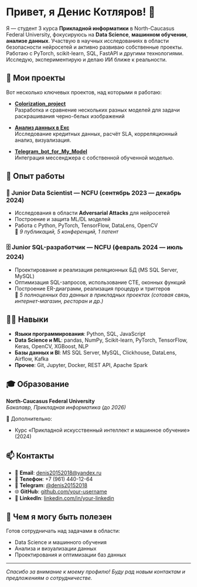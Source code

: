 # Привет, я Денис Котляров! 👋

Я — студент 3 курса **Прикладной информатики** в North-Caucasus Federal University, фокусируюсь на **Data Science**, **машинном обучении**, **анализе данных**. Участвую в научных исследованиях в области безопасности нейросетей и активно развиваю собственные проекты. Работаю с PyTorch, scikit-learn, SQL, FastAPI и другими технологиями. Исследую, экспериментирую и делаю ИИ ближе к реальности.

## 🚀 Мои проекты
Вот несколько ключевых проектов, над которыми я работаю:

- **[Colorization_project](https://github.com/denis201520182022/colorization-project.git)**  
  Разработка и сравнение нескольких разных моделей для задачи раскрашивания черно-белых изображений
  
- **[Анализ данных в Exc](https://github.com/your-username/data_analysis)**  
  Исследование кредитных данных, расчёт SLA, корреляционный анализ, визуализация.

- **[Telegram_bot_for_My_Model](https://github.com/your-username/)**  
  Интеграция мессенджера с собственной обученной моделью.

## 🧠 Опыт работы

### 🧪 Junior Data Scientist — NCFU (сентябрь 2023 — декабрь 2024)
- Исследования в области **Adversarial Attacks** для нейросетей
- Построение и защита ML/DL моделей
- Работа с Python, PyTorch, TensorFlow, DataLens, OpenCV  
📌 *9 публикаций, 5 конференций, 1 патент*

### 🗄️ Junior SQL-разработчик — NCFU (февраль 2024 — июль 2024)
- Проектирование и реализация реляционных БД (MS SQL Server, MySQL)
- Оптимизация SQL-запросов, использование CTE, оконных функций
- Построение ER-диаграмм, реализация процедур и триггеров  
📌 *5 полноценных баз данных в прикладных проектах (сотовая связь, интернет-магазин, ресторан и др.)*

## 🧑‍💻 Навыки
- **Языки программирования**: Python, SQL, JavaScript
- **Data Science и ML**: pandas, NumPy, Scikit-learn, PyTorch, TensorFlow, Keras, OpenCV, XGBoost, NLP
- **Базы данных и BI**: MS SQL Server, MySQL, Clickhouse, DataLens, Airflow, Kafka
- **Прочее**: Git, Jupyter, Docker, REST API, Apache Spark

## 🎓 Образование
**North-Caucasus Federal University**  
*Бакалавр, Прикладная информатика (до 2026)*

📘 Дополнительно:
- Курс «Прикладной искусственный интеллект и машинное обучение» (2024)

## 📫 Контакты
- 📧 **Email**: denis20152018@yandex.ru
- 📱 **Телефон**: +7 (961) 440-12-64
- 💬 **Telegram**: [@denis20152018](https://t.me/denis20152018)
- 🌐 **GitHub**: [github.com/your-username](https://github.com/your-username)
- 🔗 **LinkedIn**: [linkedin.com/in/your-linkedin](https://linkedin.com/in/your-linkedin)

## 💬 Чем я могу быть полезен
Готов сотрудничать над задачами в области:
- Data Science и машинного обучения
- Анализа и визуализации данных
- Проектирования и оптимизации баз данных

---

*Спасибо за внимание к моему профилю! Буду рад новым контактам и предложениям о сотрудничестве.*
